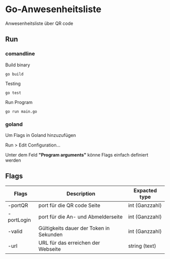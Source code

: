 # Go-Anwesenheitsliste

Anwesenheitsliste über QR code

## Run
### comandline
Build binary
```
go build
```
Testing
```
go test
```
Run Program
```
go run main.go
```
### goland
Um Flags in Goland hinzuzufügen  

Run > Edit Configuration... 

Unter dem Feld **"Program arguments"** könne Flags einfach definiert werden
## Flags
| Flags      | Description                        | Expacted type  |
|------------|------------------------------------|----------------|
| -portQR    | port für die QR code Seite         | int (Ganzzahl) |
| -portLogin | port für die An- und Abmelderseite | int (Ganzzahl) |
| -valid     | Gültigkeits dauer der Token in Sekunden       | int (Ganzzahl) |
| -url    | URL für das erreichen der Webseite      | string (text) |